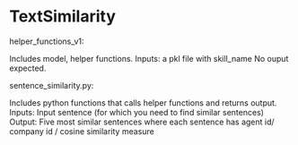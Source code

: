 # TextSimilarity
helper_functions_v1:

Includes model, helper functions.
Inputs: a pkl file with skill_name
No ouput expected.

sentence_similarity.py:

Includes python functions that calls helper functions and returns output.
Inputs: Input sentence (for which you need to find similar sentences)
Output: Five most similar sentences where each sentence has agent id/ company id / cosine similarity measure
